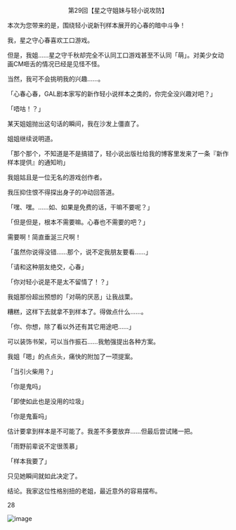 <p align="center">第29回【星之守姐妹与轻小说攻防】</p>

本次为您带来的是，围绕轻小说新刊样本展开的心春的暗中斗争！

我，星之守心春喜欢工口游戏。

但是，我姐……星之守千秋却完全不认同工口游戏甚至不认同「萌」。对美少女动画CM咂舌的情况已经是见怪不怪。

当然，我可不会挑明我的兴趣……。

「心春心春，GAL剧本家写的新作轻小说样本之类的，你完全没兴趣对吧？」

「唔咕！？」

某天姐姐抛出这句话的瞬间，我在沙发上僵直了。

姐姐继续说明道。

「那个那个，不知道是不是搞错了，轻小说出版社给我的博客里发来了一条『新作样本提供』的通知哟」

我姐姑且是一位无名的游戏创作者。

我压抑住恨不得探出身子的冲动回答道。

「嘿、嘿。……如、如果是免费的话，干嘛不要呢？」

「但是但是，根本不需要嘛。心春也不需要的吧？」

需要啊！简直垂涎三尺啊！

「虽然你说得没错……那个，说不定我朋友要看……」

「请和这种朋友绝交，心春」

「你对轻小说是不是太不留情了！？」

我姐那份超出预想的「对萌的厌恶」让我战栗。

糟糕，这样下去就拿不到样本了。得做点什么……。

「你、你想，除了看以外还有其它用途吧……」

可以装饰书架，可以当作振石……我勉强提出各种方案。

我姐「嗯」的点点头，痛快的附加了一项提案。

「当引火柴用？」

「你是鬼吗」

「即使如此也是没用的垃圾」

「你是鬼畜吗」

估计要拿到样本是不可能了。我差不多要放弃……但最后尝试赌一把。

「雨野前辈说不定很羡慕」

「样本我要了」

只见她瞬间就如此决定了。

结论。我家这位性格别扭的老姐，最近意外的容易摆布。

28

![image](http://pic.wenku8.com/pictures/2/2082/107170/133316.jpg)

